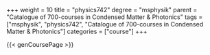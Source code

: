 +++
weight = 10
title = "physics742"
degree = "msphysik"
parent = "Catalogue of 700-courses in Condensed Matter & Photonics"
tags = ["msphysik", "physics742", "Catalogue of 700-courses in Condensed Matter & Photonics"]
categories = ["course"]
+++

{{< genCoursePage >}}
